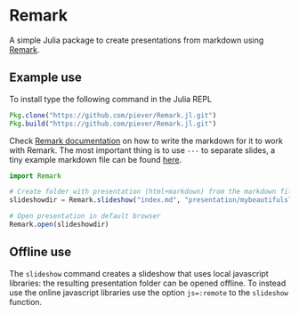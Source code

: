 # Remark

A simple Julia package to create presentations from markdown using [Remark](https://github.com/gnab/remark).

## Example use

To install type the following command in the Julia REPL

```julia
Pkg.clone("https://github.com/piever/Remark.jl.git")
Pkg.build("https://github.com/piever/Remark.jl.git")
```

Check [Remark documentation](https://github.com/gnab/remark/wiki/Markdown) on how to write the markdown for it to work with Remark. The most important thing is to use `---` to separate slides, a tiny example markdown file can be found [here](https://github.com/piever/Remark.jl/blob/master/examples/index.md).

```julia
import Remark

# Create folder with presentation (html+markdown) from the markdown file "index.md"
slideshowdir = Remark.slideshow("index.md", "presentation/mybeautifulslides")

# Open presentation in default browser
Remark.open(slideshowdir)
```

## Offline use

The `slideshow` command creates a slideshow that uses local javascript libraries: the resulting presentation folder can be opened offline. To instead use the online javascript libraries use the option `js=:remote` to the `slideshow` function.
